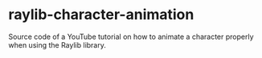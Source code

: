# raylib-character-animation
Source code of a YouTube tutorial on how to animate a character properly when using the Raylib library.
